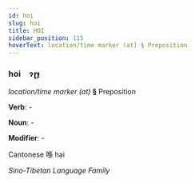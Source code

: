 ```yaml
---
id: hoi
slug: hoi
title: HOİ
sidebar_position: 115
hoverText: location/time marker (at) § Preposition
---
```


### hoi&emsp;<span kind="abugida">ɂɽɟ</span>

*location/time marker (at)* **§** Preposition

**Verb**: -

**Noun**: -

**Modifier**: -

Cantonese 喺 hai 

*Sino-Tibetan Language Family*